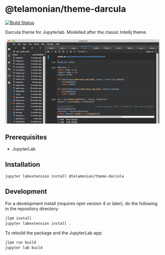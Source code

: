 # @telamonian/theme-darcula

[![Build Status](https://travis-ci.org/telamonian/theme-darcula.svg?branch=master)](https://travis-ci.org/telamonian/theme-darcula)

Darcula theme for Jupyterlab. Modelled after the classic Intellij theme.

![darcula_preview](darcula_preview.png)

## Prerequisites

- JupyterLab

## Installation

```bash
jupyter labextension install @telamonian/theme-darcula
```

## Development

For a development install (requires npm version 4 or later), do the following in the repository directory:

```bash
jlpm install
jupyter labextension install .
```

To rebuild the package and the JupyterLab app:

```bash
jlpm run build
jupyter lab build
```
